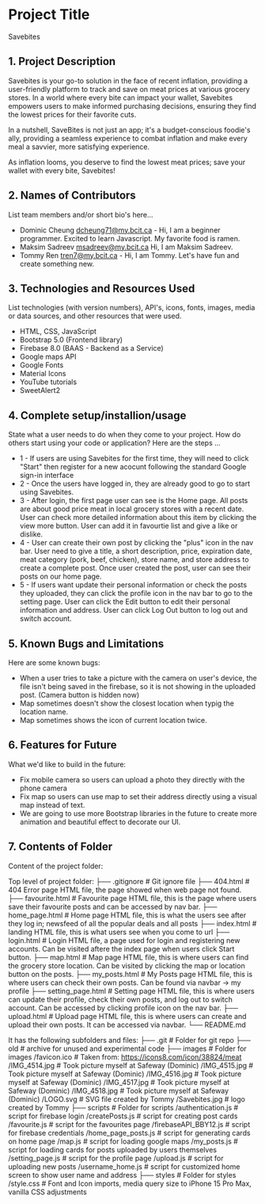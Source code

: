 # Project Title
Savebites
## 1. Project Description
Savebites is your go-to solution in the face of recent inflation, providing a user-friendly platform to track and save on meat prices at various grocery stores. In a world where every bite can impact your wallet, Savebites empowers users to make informed purchasing decisions, ensuring they find the lowest prices for their favorite cuts.

In a nutshell, SaveBites is not just an app; it's a budget-conscious foodie's ally, providing a seamless experience to combat inflation and make every meal a savvier, more satisfying experience.

As inflation looms, you deserve to find the lowest meat prices; save your wallet with every bite, Savebites!

## 2. Names of Contributors
List team members and/or short bio's here...
* Dominic Cheung dcheung71@my.bcit.ca - Hi, I am a beginner programmer. Excited to learn Javascript. My favorite food is ramen.
* Maksim Sadreev msadreev@my.bcit.ca  Hi, I am Maksim Sadreev. 
* Tommy Ren tren7@my.bcit.ca - Hi, I am Tommy. Let's have fun and create something new.
	
## 3. Technologies and Resources Used
List technologies (with version numbers), API's, icons, fonts, images, media or data sources, and other resources that were used.
* HTML, CSS, JavaScript
* Bootstrap 5.0 (Frontend library)
* Firebase 8.0 (BAAS - Backend as a Service)
* Google maps API
* Google Fonts
* Material Icons
* YouTube tutorials
* SweetAlert2


## 4. Complete setup/installion/usage
State what a user needs to do when they come to your project.  How do others start using your code or application?
Here are the steps ...
* 1 - If users are using Savebites for the first time, they will need to click "Start" then register for a new acocunt following the standard Google sign-in interface
* 2 - Once the users have logged in, they are already good to go to start using Savebites.
* 3 - After login, the first page user can see is the Home page. All posts are about good price meat in local grocery stores with a recent date. User can check more detailed information about this item by clicking the view more button. User can add it in favourtie list and give a like or dislike.
* 4 - User can create their own post by clicking the "plus" icon in the nav bar. User need to give a title, a short description, price, expiration date, meat category (pork, beef, chicken), store name, and store address to create a complete post. Once user created the post, user can see their posts on our home page.
* 5 - If users want update their personal information or check the posts they uploaded, they can click the profile icon in the nav bar to go to the setting page. User can click the Edit button to edit their personal information and address. User can click Log Out button to log out and switch account.

## 5. Known Bugs and Limitations
Here are some known bugs:
* When a user tries to take a picture with the camera on user's device, the file isn't being saved in the firebase, so it is not showing in the uploaded post. (Camera button is hidden now)
* Map sometimes doesn't show the closest location when typig the location name.
* Map sometimes shows the icon of current location twice.

## 6. Features for Future
What we'd like to build in the future:
* Fix mobile camera so users can upload a photo they directly with the phone camera
* Fix map so users can use map to set their address directly using a visual map instead of text.
* We are going to use more Bootstrap libraries in the future to create more animation and beautiful effect to decorate our UI.
	
## 7. Contents of Folder
Content of the project folder:

Top level of project folder: 
├── .gitignore               # Git ignore file
├── 404.html                 # 404 Error page HTML file, the page showed when web page not found.
├── favourite.html           # Favourite page HTML file, this is the page where users save their favourite posts and can be accessed by nav bar.
├── home_page.html           # Home page HTML file, this is what the users see after they log in; newsfeed of all the popular deals and all posts
├── index.html               # landing HTML file, this is what users see when you come to url
├── login.html               # Login HTML file, a page used for login and registering new accounts. Can be visited aftere the index page when users click Start button. 
├── map.html                 # Map page HTML file, this is where users can find the grocery store location. Can be visited by clicking the map or location button on the posts.
├── my_posts.html            # My Posts page HTML file, this is where users can check their own posts. Can be found via navbar -> my profile
├── setting_page.html        # Setting page HTML file, this is where users can update their profile, check their own posts, and log out to switch account. Can be accessed by clicking profile icon on the nav bar.
├── upload.html              # Upload page HTML file, this is where users can create and upload their own posts. It can be accessed via navbar.
└── README.md

It has the following subfolders and files:
├── .git                     # Folder for git repo
├── old                      # archive for unused and experimental code
├── images                   # Folder for images
    /favicon.ico             # Taken from: https://icons8.com/icon/38824/meat
    /IMG_4514.jpg            # Took picture myself at Safeway (Dominic)
    /IMG_4515.jpg            # Took picture myself at Safeway (Dominic)
    /IMG_4516.jpg            # Took picture myself at Safeway (Dominic)
    /IMG_4517.jpg            # Took picture myself at Safeway (Dominic)
    /IMG_4518.jpg            # Took picture myself at Safeway (Dominic)
    /LOGO.svg                # SVG file created by Tommy
    /Savebites.jpg           # logo created by Tommy
├── scripts                  # Folder for scripts
    /authentication.js       # script for firebase login
    /createPosts.js          # script for creating post cards
    /favourite.js            # script for the favourites page
    /firebaseAPI_BBY12.js    # script for firebase credentials
    /home_page_posts.js      # script for generating cards on home page
    /map.js                  # script for loading google maps
    /my_posts.js             # script for loading cards for posts uploaded by users themselves
    /setting_page.js         # script for the profile page
    /upload.js               # script for uploading new posts
    /username_home.js        # script for customized home screen to show user name and address
├── styles                   # Folder for styles
    /style.css               # Font and Icon imports, media query size to iPhone 15 Pro Max, vanilla CSS adjustments 
